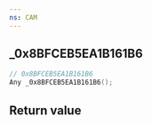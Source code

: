 ```yaml
---
ns: CAM
---
```

## _0x8BFCEB5EA1B161B6

```c
// 0x8BFCEB5EA1B161B6
Any _0x8BFCEB5EA1B161B6();
```


## Return value
